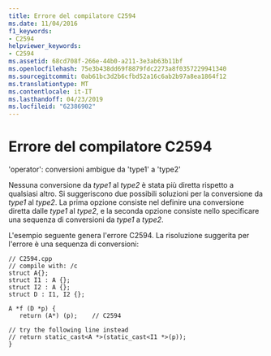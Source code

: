 ```yaml
---
title: Errore del compilatore C2594
ms.date: 11/04/2016
f1_keywords:
- C2594
helpviewer_keywords:
- C2594
ms.assetid: 68cd708f-266e-44b0-a211-3e3ab63b11bf
ms.openlocfilehash: 75e3b438dd69f8879fdc2273a8f0357229941340
ms.sourcegitcommit: 0ab61bc3d2b6cfbd52a16c6ab2b97a8ea1864f12
ms.translationtype: MT
ms.contentlocale: it-IT
ms.lasthandoff: 04/23/2019
ms.locfileid: "62386902"
---
```

# <a name="compiler-error-c2594"></a>Errore del compilatore C2594

'operator': conversioni ambigue da 'type1' a 'type2'

Nessuna conversione da *type1* al *type2* è stata più diretta rispetto a qualsiasi altro. Si suggeriscono due possibili soluzioni per la conversione da *type1* al *type2*. La prima opzione consiste nel definire una conversione diretta dalle *type1* al *type2*, e la seconda opzione consiste nello specificare una sequenza di conversioni da *type1* a  *type2*.

L'esempio seguente genera l'errore C2594. La risoluzione suggerita per l'errore è una sequenza di conversioni:

```
// C2594.cpp
// compile with: /c
struct A{};
struct I1 : A {};
struct I2 : A {};
struct D : I1, I2 {};

A *f (D *p) {
   return (A*) (p);    // C2594

// try the following line instead
// return static_cast<A *>(static_cast<I1 *>(p));
}
```
